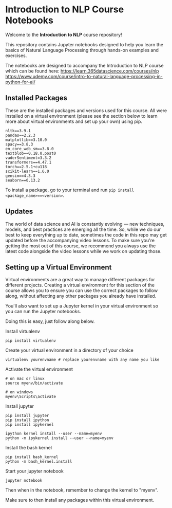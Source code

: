 # Introduction to NLP Course Notebooks

Welcome to the **Introduction to NLP** course repository! 

This repository contains Jupyter notebooks designed to help you learn the basics of Natural Language Processing through hands-on examples and exercises.

The notebooks are designed to accompany the Introduction to NLP course which can be found here: 
https://learn.365datascience.com/courses/nlp
https://www.udemy.com/course/intro-to-natural-language-processing-in-python-for-ai/

## Installed Packages

These are the installed packages and versions used for this course. All were installed on a virtual environment (please see the section below to learn more about virtual environments and set up your own) using pip.

```
nltk==3.9.1
pandas==2.2.3
matplotlib==3.10.0
spacy==3.8.3
en_core_web_sm==3.8.0
textblob==0.18.0.post0
vaderSentiment=3.3.2
transformers==4.47.1
torch==2.5.1+cu118
scikit-learn==1.6.0
gensim==4.3.3
seaborn==0.13.2
```
To install a package, go to your terminal and run `pip install <package_name>==<version>`.

## Updates

The world of data science and AI is constantly evolving — new techniques, models, and best practices are emerging all the time. So, while we do our best to keep everything up to date, sometimes the code in this repo may get updated before the accompanying video lessons. To make sure you're getting the most out of this course, we recommend you always use the latest code alongside the video lessons while we work on updating those. 

## Setting up a Virtual Environment

Virtual environments are a great way to manage different packages for different projects. Creating a virtual environment for this section of the course allows you to ensure you can use the correct packages to follow along, without affecting any other packages you already have installed. 

You'll also want to set up a Jupyter kernel in your virtual environment so you can run the Jupyter notebooks. 

Doing this is easy, just follow along below. 

Install virtualenv

```
pip install virtualenv
```

Create your virtual environment in a directory of your choice

```
virtualenv yourenvname # replace yourenvname with any name you like
``` 

Activate the virtual environment 

```
# on mac or linux
source myenv/bin/activate

# on windows
myenv\Scripts\activate
```

Install jupyter

```
pip install jupyter
pip install ipython
pip install ipykernel
```

```
ipython kernel install --user --name=myenv
python -m ipykernel install --user --name=myenv
```

Install the bash kernel

```
pip install bash_kernel
python -m bash_kernel.install
```

Start your jupyter notebook

```
jupyter notebook
```

Then when in the notebook, remember to change the kernel to "myenv". 

Make sure to then install any packages within this virtual environment. 


